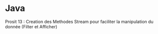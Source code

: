 # Java

Prosit 13 : Creation des Methodes Stream pour faciliter la manipulation du donnée (Filter et Afficher)
